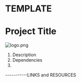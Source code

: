# TEMPLATE

# Project Title

  ![logo.png](juSalCqi--logo.png)



1. Description
2. Dependencies
3. 










-----------LINKS and RESOURCES
